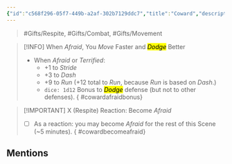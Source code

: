 ```yaml
---
{"id":"c568f296-05f7-449b-a2af-302b7129ddc7","title":"Coward","description":"You are a coward.","publish":true,"date_created":"Saturday, March 30th 2024, 10:10:46 pm","date_modified":"Friday, April 19th 2024, 6:23:38 pm","cssclasses":["mado-heading"],"path":"Tabletop/Campaigns/And A Thousand Years More/Inventory/Gifts/Coward.md","permalink":"/tabletop/campaigns/and-a-thousand-years-more/inventory/gifts/coward/","PassFrontmatter":true}
---
```



> #Gifts/Respite, #Gifts/Combat, #Gifts/Movement

> [!INFO] When *Afraid*, You *Move* Faster and *<mark class="hltr-aqua">Dodge</mark>* Better
> - When *Afraid* or *Terrified*:
> 	- +1 to *Stride*
> 	- +3 to *Dash*
> 	- +9 to *Run* (+12 total to *Run*, because *Run* is based on *Dash*.)
> 	- `dice: 1d12` Bonus to *<mark class="hltr-aqua">Dodge</mark>* defense (but not to other defenses).
{ #cowardafraidbonus}


> [!IMPORTANT] X (Respite) Reaction: Become *Afraid*
> - [ ] As a reaction: you may become *Afraid* for the rest of this Scene (~5 minutes).
{ #cowardbecomeafraid}


## Mentions


